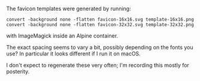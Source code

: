 The favicon templates were generated by running:

```console
convert -background none -flatten favicon-16x16.svg template-16x16.png
convert -background none -flatten favicon-32x32.svg template-32x32.png
```

with ImageMagick inside an Alpine container.

The exact spacing seems to vary a bit, possibly depending on the fonts you use?
In particular it looks different if I run it on macOS.

I don't expect to regenerate these very often; I'm recording this mostly for posterity.

